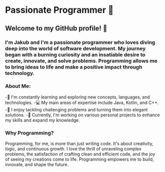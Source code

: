 # Passionate Programmer 🚀
## Welcome to my GitHub profile! 👋

### I'm Jakub and I'm a passionate programmer who loves diving deep into the world of software development. My journey began with a burning curiosity and an insatiable desire to create, innovate, and solve problems. Programming allows me to bring ideas to life and make a positive impact through technology.

### About Me:
-🌱 I'm constantly learning and exploring new concepts, languages, and technologies.
-💻 My main areas of expertise include Java, Kotlin, and C++.
-🚀 I enjoy tackling challenging problems and turning them into elegant solutions.
-🔭 Currently, I'm working on various personal projects to enhance my skills and expand my knowledge.

### Why Programming?
Programming, for me, is more than just writing code. It's about creativity, logic, and continuous growth. I love the thrill of unraveling complex problems, the satisfaction of crafting clean and efficient code, and the joy of seeing my creations come to life. Programming empowers me to build, innovate, and shape the future.
